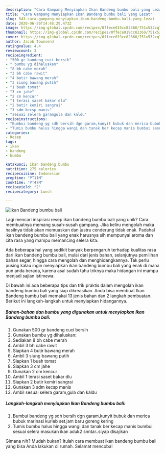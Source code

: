 ```yaml
---
description: "Cara Gampang Menyiapkan Ikan Bandeng bumbu bali yang Lezat"
title: "Cara Gampang Menyiapkan Ikan Bandeng bumbu bali yang Lezat"
slug: 543-cara-gampang-menyiapkan-ikan-bandeng-bumbu-bali-yang-lezat
date: 2020-06-26T14:48:29.473Z
image: https://img-global.cpcdn.com/recipes/0ffece019cc82360/751x532cq70/ikan-bandeng-bumbu-bali-foto-resep-utama.jpg
thumbnail: https://img-global.cpcdn.com/recipes/0ffece019cc82360/751x532cq70/ikan-bandeng-bumbu-bali-foto-resep-utama.jpg
cover: https://img-global.cpcdn.com/recipes/0ffece019cc82360/751x532cq70/ikan-bandeng-bumbu-bali-foto-resep-utama.jpg
author: Jacob Townsend
ratingvalue: 4.4
reviewcount: 3
recipeingredient:
- "500 gr bandeng cuci bersih"
- " bumbu yg dihaluskan"
- "8 bh cabe merah"
- "3 bh cabe rawit"
- "4 butir bawang merah"
- "3 siung bawang putih"
- "1 buah tomat"
- "3 cm jahe"
- "2 cm kencur"
- "1 terasi saset bakar dlu"
- "2 butir kemiri sangrai"
- "3 sdm kecsp manis"
- "sesuai selera garamgula dan kaldu"
recipeinstructions:
- "Bumbui bandeng yg sdh bersih dgn garam,kunyit bubuk dan merica bubuk marinasi kurleb set.jam baru goreng kering"
- "Tumis bumbu halus hingga wangi dan tanak ber kecap manis bumbui sesuai selera masukan ikan aduk2 snntar..siyap disajikan"
categories:
- Resep
tags:
- ikan
- bandeng
- bumbu

katakunci: ikan bandeng bumbu 
nutrition: 275 calories
recipecuisine: Indonesian
preptime: "PT11M"
cooktime: "PT47M"
recipeyield: "2"
recipecategory: Lunch

---
```



![Ikan Bandeng bumbu bali](https://img-global.cpcdn.com/recipes/0ffece019cc82360/751x532cq70/ikan-bandeng-bumbu-bali-foto-resep-utama.jpg)

Lagi mencari inspirasi resep ikan bandeng bumbu bali yang unik? Cara membuatnya memang susah-susah gampang. Jika keliru mengolah maka hasilnya tidak akan memuaskan dan justru cenderung tidak enak. Padahal ikan bandeng bumbu bali yang enak harusnya sih mempunyai aroma dan cita rasa yang mampu memancing selera kita.

Ada beberapa hal yang sedikit banyak berpengaruh terhadap kualitas rasa dari ikan bandeng bumbu bali, mulai dari jenis bahan, selanjutnya pemilihan bahan segar, hingga cara mengolah dan menghidangkannya. Tak perlu pusing kalau ingin menyiapkan ikan bandeng bumbu bali yang enak di mana pun anda berada, karena asal sudah tahu triknya maka hidangan ini mampu menjadi sajian istimewa.




Di bawah ini ada beberapa tips dan trik praktis dalam mengolah ikan bandeng bumbu bali yang siap dikreasikan. Anda bisa membuat Ikan Bandeng bumbu bali memakai 13 jenis bahan dan 2 langkah pembuatan. Berikut ini langkah-langkah untuk menyiapkan hidangannya.

<!--inarticleads1-->

##### Bahan-bahan dan bumbu yang digunakan untuk menyiapkan Ikan Bandeng bumbu bali:

1. Gunakan 500 gr bandeng cuci bersih
1. Gunakan  bumbu yg dihaluskan:
1. Sediakan 8 bh cabe merah
1. Ambil 3 bh cabe rawit
1. Siapkan 4 butir bawang merah
1. Ambil 3 siung bawang putih
1. Siapkan 1 buah tomat
1. Siapkan 3 cm jahe
1. Gunakan 2 cm kencur
1. Ambil 1 terasi saset bakar dlu
1. Siapkan 2 butir kemiri sangrai
1. Gunakan 3 sdm kecsp manis
1. Ambil sesuai selera garam,gula dan kaldu




<!--inarticleads2-->

##### Langkah-langkah menyiapkan Ikan Bandeng bumbu bali:

1. Bumbui bandeng yg sdh bersih dgn garam,kunyit bubuk dan merica bubuk marinasi kurleb set.jam baru goreng kering
1. Tumis bumbu halus hingga wangi dan tanak ber kecap manis bumbui sesuai selera masukan ikan aduk2 snntar..siyap disajikan




Gimana nih? Mudah bukan? Itulah cara membuat ikan bandeng bumbu bali yang bisa Anda lakukan di rumah. Selamat mencoba!
